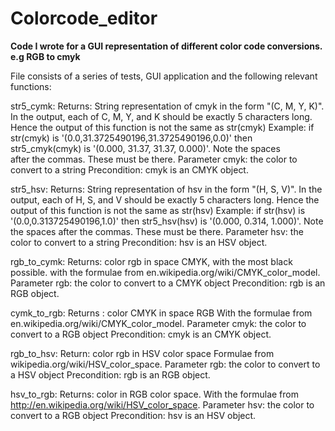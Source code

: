 # Colorcode_editor
**Code I wrote for a GUI representation of different color code conversions. e.g RGB to cmyk**

File consists of a series of tests, GUI application and the following relevant functions:

str5_cymk:
Returns: String representation of cmyk in the form "(C, M, Y, K)".
    In the output, each of C, M, Y, and K should be exactly 5 characters long.
    Hence the output of this function is not the same as str(cmyk)
    Example: if str(cmyk) is
          '(0.0,31.3725490196,31.3725490196,0.0)'
    then str5_cmyk(cmyk) is '(0.000, 31.37, 31.37, 0.000)'. Note the spaces\
    after the
    commas. These must be there.
    Parameter cmyk: the color to convert to a string
    Precondition: cmyk is an CMYK object.
    
str5_hsv:
Returns: String representation of hsv in the form "(H, S, V)".
    In the output, each of H, S, and V should be exactly 5 characters long.
    Hence the output of this function is not the same as str(hsv)
    Example: if str(hsv) is 
          '(0.0,0.313725490196,1.0)'
    then str5_hsv(hsv) is '(0.000, 0.314, 1.000)'. Note the spaces after the
    commas. These must be there.
    Parameter hsv: the color to convert to a string
    Precondition: hsv is an HSV object.
    
rgb_to_cymk:
Returns: color rgb in space CMYK, with the most black possible.
    with the formulae from en.wikipedia.org/wiki/CMYK_color_model.
    Parameter rgb: the color to convert to a CMYK object
    Precondition: rgb is an RGB object.
   
cymk_to_rgb:
Returns : color CMYK in space RGB
    With the formulae from en.wikipedia.org/wiki/CMYK_color_model.
    Parameter cmyk: the color to convert to a RGB object
    Precondition: cmyk is an CMYK object.
    
rgb_to_hsv:
Return: color rgb in HSV color space
    Formulae from wikipedia.org/wiki/HSV_color_space.
    Parameter rgb: the color to convert to a HSV object
    Precondition: rgb is an RGB object.
    
hsv_to_rgb:
Returns: color in RGB color space.
    With the formulae from http://en.wikipedia.org/wiki/HSV_color_space.
    Parameter hsv: the color to convert to a RGB object
    Precondition: hsv is an HSV object.
    
    
